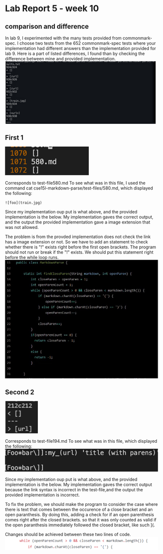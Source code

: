 # Lab Report 5 - week 10
## comparison and difference
In lab 9, I experimented with the many tests provided from commonmark-spec.
I choose two tests from the 652 commonmark-spec tests where your implementation had different answers than the implementation provided for lab 9.
Here is a part of listed differences, I found than by checking the difference between mine and provided implementation.
![image](5lab1.png)
## First 1
![image](5lab3.png)

Corresponds to test-file580.md  To see what was in this file, I used the command cat cse15l-markdown-parse/test-files/580.md, which displayed the following:

    ![foo](train.jpg)
    
Since my implementation oup put is what above, and the provided implementation is the below.
My implementation gaves the correct output, and the output the provided implementation gave a image extension that was not allowed.

The problem is from the provded implementation does not check the link has a image extension or not.
So we have to add an statement to check whether there is "!" exists right before the first open brackets.
The program should not run or break if the "!" exists. We should put this statement right before the while loop runs.
![image](5lab2.jpg)

## Second 2
![image](5lab6.png)

Corresponds to test-file194.md  To see what was in this file, which displayed the following:
![image](5lab5.png)

Since my implementation oup put is what above, and the provided implementation is the below.
My implementation gaves the correct output because the link syntax is incorrect in the test-file,and the output the provided implementation is incorrect.

To fix the problem, we should make the program to consider the case where there is text that comes between the occurence of a close bracket and an open paranthesis.
By doing this, adding a check for if an open parenthesis comes right after the closed brackets. 
so that it was only counted as valid if the open paranthesis immediately followed the closed bracket, like such ](.

Changes should be achieved between these two lines of code.
![image](5lab7.png)
